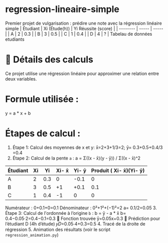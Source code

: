 # regression-lineaire-simple
Premier projet de vulgarisation : prédire une note avec la régression linéaire simple
| Étudiant | Xi (Étude(h)) | Yi Réussite (score)  | 
| -------- | -----         | -----                | 
| A        | 2             | 0.3                  |
| B        | 3             | 0.5                  | 
| C        | 1             | 0.4                  | 
| D        | 4             | ?                    | 
Tabelau de données etudiants
# 🧮 Détails des calculs
Ce projet utilise une régression linéaire pour approximer une relation entre deux variables.
# Formule utilisée :
y = a * x + b
# Étapes de calcul :
1. Étape 1: Calcul des moyennes de x et y:
x̄=2+3+1/3=2; ȳ= 0.3+0.5+0.4/3 =0.4
2. Étape 2: Calcul de la pente `a` :
a = Σ((x - x̄)(y - ȳ)) / Σ((x - x̄)^2

| Étudiant | Xi    | Yi    | Xi- x̄    |  Yi- ȳ   | Produit ( Xi- x̄)(Yi- ȳ)|
| -------- | ----- | ----- | -------- | ---------| -----------------------|
| A        | 2     | 0.3   | 0        | -0.1     | 0                      |
| B        | 3     | 0.5   | +1       | +0.1     | 0.1                    |
| C        | 1     | 0.4   | -1       | 0        | 0                      |

Numérateur : 0+0.1+0=0.1
Dénominateur : 0²+1²+(−1)²=2
a= 0.1/2=0.05
3. Étape 3: Calcul de l'ordonnée à l’origine `b` : b = ȳ - a * x̄
 b= 0.4−0.05⋅2=0.4−0.1=0.3
🧠 Fonction trouvée
 ȳ=0.05x+0.3
🔮 Prédiction pour l’étudiant D (4h d’étude)
𝑦𝐷=0.05⋅4+0.3=0.5
4. Tracé de la droite de régression
5. Animation des résultats (voir le script `regression_animation.py`)
